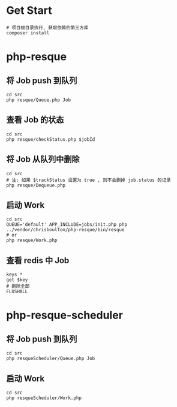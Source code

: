 # Get Start

```shell
# 项目根目录执行, 获取依赖的第三方库
composer install
```

# php-resque

## 将 Job push 到队列

```shell
cd src
php resque/Queue.php Job
```

## 查看 Job 的状态

```shell
cd src
php resque/checkStatus.php $jobId
```

## 将 Job 从队列中删除

```shell
cd src
# 注: 如果 $trackStatus 设置为 true , 则不会删掉 job.status 的记录
php resque/Dequeue.php
```

## 启动 Work

```shell
cd src
QUEUE='default' APP_INCLUDE=jobs/init.php php ../vendor/chrisboulton/php-resque/bin/resque
# or
php resque/Work.php
```

## 查看 redis 中 Job

```shell
keys *
get $key
# 删除全部
FLUSHALL
```

# php-resque-scheduler

## 将 Job push 到队列

```shell
cd src
php resqueScheduler/Queue.php Job
```

## 启动 Work

```shell
cd src
php resqueScheduler/Work.php
```